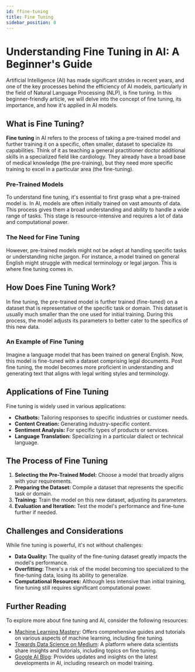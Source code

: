 ```yaml
---
id: ffine-tuning
title: Fine Tuning
sidebar_position: 8
---
```

# Understanding Fine Tuning in AI: A Beginner's Guide

Artificial Intelligence (AI) has made significant strides in recent years, and one of the key processes behind the efficiency of AI models, particularly in the field of Natural Language Processing (NLP), is fine tuning. In this beginner-friendly article, we will delve into the concept of fine tuning, its importance, and how it's applied in AI models.

## What is Fine Tuning?

**Fine tuning** in AI refers to the process of taking a pre-trained model and further training it on a specific, often smaller, dataset to specialize its capabilities. Think of it as teaching a general practitioner doctor additional skills in a specialized field like cardiology. They already have a broad base of medical knowledge (the pre-training), but they need more specific training to excel in a particular area (the fine-tuning).

### Pre-Trained Models

To understand fine tuning, it's essential to first grasp what a pre-trained model is. In AI, models are often initially trained on vast amounts of data. This process gives them a broad understanding and ability to handle a wide range of tasks. This stage is resource-intensive and requires a lot of data and computational power.

### The Need for Fine Tuning

However, pre-trained models might not be adept at handling specific tasks or understanding niche jargon. For instance, a model trained on general English might struggle with medical terminology or legal jargon. This is where fine tuning comes in.

## How Does Fine Tuning Work?

In fine tuning, the pre-trained model is further trained (fine-tuned) on a dataset that is representative of the specific task or domain. This dataset is usually much smaller than the one used for initial training. During this process, the model adjusts its parameters to better cater to the specifics of this new data.

### An Example of Fine Tuning

Imagine a language model that has been trained on general English. Now, this model is fine-tuned with a dataset comprising legal documents. Post fine tuning, the model becomes more proficient in understanding and generating text that aligns with legal writing styles and terminology.

## Applications of Fine Tuning

Fine tuning is widely used in various applications:

- **Chatbots:** Tailoring responses to specific industries or customer needs.
- **Content Creation:** Generating industry-specific content.
- **Sentiment Analysis:** For specific types of products or services.
- **Language Translation:** Specializing in a particular dialect or technical language.

## The Process of Fine Tuning

1. **Selecting the Pre-Trained Model:** Choose a model that broadly aligns with your requirements.
2. **Preparing the Dataset:** Compile a dataset that represents the specific task or domain.
3. **Training:** Train the model on this new dataset, adjusting its parameters.
4. **Evaluation and Iteration:** Test the model's performance and fine-tune further if needed.

## Challenges and Considerations

While fine tuning is powerful, it's not without challenges:

- **Data Quality:** The quality of the fine-tuning dataset greatly impacts the model's performance.
- **Overfitting:** There's a risk of the model becoming too specialized to the fine-tuning data, losing its ability to generalize.
- **Computational Resources:** Although less intensive than initial training, fine tuning still requires significant computational power.

## Further Reading

To explore more about fine tuning and AI, consider the following resources:

- [Machine Learning Mastery](https://machinelearningmastery.com/): Offers comprehensive guides and tutorials on various aspects of machine learning, including fine tuning.
- [Towards Data Science on Medium](https://towardsdatascience.com/): A platform where data scientists share insights and tutorials, including topics on fine tuning.
- [Google AI Blog](https://ai.googleblog.com/): Provides updates and insights on the latest developments in AI, including research on model training.
